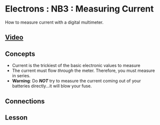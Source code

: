 # Electrons : NB3 : Measuring Current
How to measure current with a digital multimeter.

## [Video](https://vimeo.com/1027757287)

## Concepts
- Current is the trickiest of the basic electronic values to measure
- The current must flow *through* the meter. Therefore, you must measure in series.
- **Warning**: Do ***NOT*** try to measure the current coming out of your batteries directly...it will blow your fuse.

## Connections

## Lesson